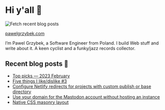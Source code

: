 # Hi y'all 👋

![Fetch recent blog posts](https://github.com/pawelgrzybek/pawelgrzybek/workflows/Fetch%20recent%20blog%20posts/badge.svg)

[pawelgrzybek.com](https://pawelgrzybek.com)

I’m Pawel Grzybek, a Software Engineer from Poland. I build Web stuff and write about it. A keen cyclist and a funky/jazz records collector.

## Recent blog posts 📝

<!-- FEED-START -->
- [Top picks — 2023 February](https://pawelgrzybek.com/top-picks-2023-february/)
- [Five things I like/dislike #3](https://pawelgrzybek.com/five-things-i-like-dislike-3/)
- [Configure Netlify redirects for projects with custom publish or base directory](https://pawelgrzybek.com/configure-netlify-redirects-for-projects-with-custom-publish-or-base-directory/)
- [Use your domain for the Mastodon account without hosting an instance](https://pawelgrzybek.com/use-your-domain-for-the-mastodon-account-without-hosting-an-instance/)
- [Native CSS masonry layout](https://pawelgrzybek.com/native-css-masonry-layout/)
<!-- FEED-END -->